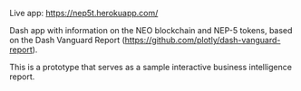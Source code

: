 Live app: https://nep5t.herokuapp.com/

Dash app with information on the NEO blockchain and NEP-5 tokens, based on the Dash Vanguard Report (https://github.com/plotly/dash-vanguard-report).

This is a prototype that serves as a sample interactive business intelligence report.
